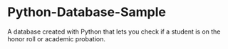 # Python-Database-Sample
A database created with Python that lets you check if a student is on the honor roll or academic probation. 
